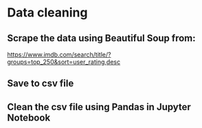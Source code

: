 # Data cleaning

## Scrape the data using Beautiful Soup from: 
https://www.imdb.com/search/title/?groups=top_250&sort=user_rating,desc
## Save to csv file
## Clean the csv file using Pandas in Jupyter Notebook

